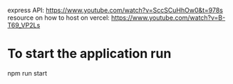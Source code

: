 express API: https://www.youtube.com/watch?v=SccSCuHhOw0&t=978s
resource on how to host on vercel: https://www.youtube.com/watch?v=B-T69_VP2Ls

# To start the application run
npm run start
